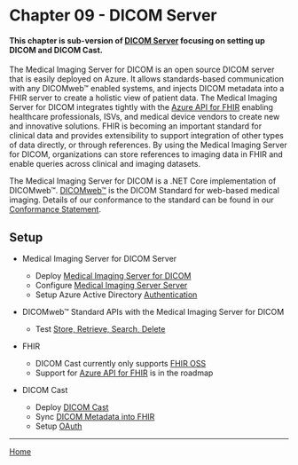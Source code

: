 # Chapter 09 - DICOM Server

#### This chapter is sub-version of [DICOM Server](https://github.com/microsoft/dicom-server) focusing on setting up DICOM and DICOM Cast. 

The Medical Imaging Server for DICOM is an open source DICOM server that is easily deployed on Azure. It allows standards-based communication with any DICOMweb&trade; enabled systems, and injects DICOM metadata into a FHIR server to create a holistic view of patient data. The Medical Imaging Server for DICOM integrates tightly with the [Azure API for FHIR](https://docs.microsoft.com/azure/healthcare-apis/) enabling healthcare professionals, ISVs, and medical device vendors to create new and innovative solutions. FHIR is becoming an important standard for clinical data and provides extensibility to support integration of other types of data directly, or through references. By using the Medical Imaging Server for DICOM, organizations can store references to imaging data in FHIR and enable queries across clinical and imaging datasets.

The Medical Imaging Server for DICOM is a .NET Core implementation of DICOMweb&trade;. [DICOMweb&trade;](https://www.dicomstandard.org/dicomweb) is the DICOM Standard for web-based medical imaging. Details of our conformance to the standard can be found in our [Conformance Statement](docs/resources/conformance-statement.md).

## Setup
* Medical Imaging Server for DICOM Server
   * Deploy [Medical Imaging Server for DICOM](https://github.com/microsoft/dicom-server/blob/master/docs/quickstarts/deploy-via-azure.md)
   * Configure [Medical Imaging Server Server](https://github.com/microsoft/dicom-server/blob/master/docs/how-to-guides/configure-dicom-server-settings.md)
   * Setup Azure Active Directory [Authentication](https://github.com/microsoft/dicom-server/blob/master/docs/how-to-guides/enable-authentication-with-tokens.md)

* DICOMweb™ Standard APIs with the Medical Imaging Server for DICOM
   * Test [Store, Retrieve, Search, Delete](https://github.com/microsoft/dicom-server/blob/master/docs/tutorials/use-the-medical-imaging-server-apis.md)

* FHIR
   * DICOM Cast currently only supports [FHIR OSS](https://github.com/microsoft/fhir-server/blob/master/docs/QuickstartDeployPortal.md)
   * Support for [Azure API for FHIR](https://docs.microsoft.com/en-us/azure/healthcare-apis/fhir-paas-portal-quickstart) is in the roadmap

* DICOM Cast
   * Deploy [DICOM Cast](https://github.com/microsoft/dicom-server/blob/master/docs/quickstarts/deploy-dicom-cast.md)
   * Sync [DICOM Metadata into FHIR](https://github.com/microsoft/dicom-server/blob/master/docs/how-to-guides/sync-dicom-metadata-to-fhir.md)
   * Setup [OAuth](https://github.com/microsoft/dicom-server/blob/master/docs/quickstarts/deploy-dicom-cast.md#authentication)

*** 

[Home](https://github.com/cyberuna/AI-Starter-Kit-OnFHIR)
